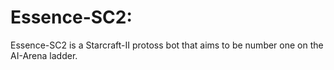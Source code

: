 # Essence-SC2:
Essence-SC2 is a Starcraft-II protoss bot that aims to be number one on the AI-Arena ladder.